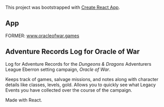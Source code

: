 This project was bootstrapped with [Create React App](https://github.com/facebook/create-react-app).

## App

FORMER: www.oracleofwar.games


## Adventure Records Log for Oracle of War

Log for Adventure Records for the *Dungeons & Dragons* Adventurers League Eberron setting campaign, *Oracle of War*.

Keeps track of games, salvage missions, and notes along with character details like classes, levels, gold. Allows you to quickly see what Legacy Events you have collected over the course of the campaign.

Made with React.
